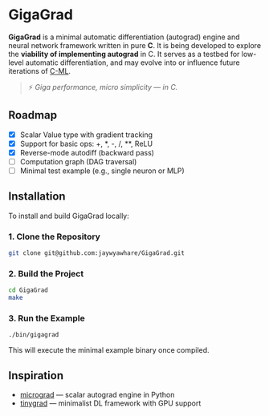 # GigaGrad

**GigaGrad** is a minimal automatic differentiation (autograd) engine and neural network framework written in pure **C**. 
It is being developed to explore the **viability of implementing autograd** in C. It serves as a testbed for low-level automatic differentiation, and may evolve into or influence future iterations of [C-ML](https://github.com/jaywyawhare/c-ml). 
> ⚡ _Giga performance, micro simplicity — in C._

## Roadmap

- [x] Scalar Value type with gradient tracking
- [x] Support for basic ops: +, *, -, /, **, ReLU
- [x] Reverse-mode autodiff (backward pass)
- [ ] Computation graph (DAG traversal)
- [ ] Minimal test example (e.g., single neuron or MLP)

## Installation

To install and build GigaGrad locally:

### 1. Clone the Repository

```bash
git clone git@github.com:jaywyawhare/GigaGrad.git
```

### 2. Build the Project

```bash
cd GigaGrad
make
```

### 3. Run the Example

```bash
./bin/gigagrad
```

This will execute the minimal example binary once compiled.

## Inspiration

- [micrograd](https://github.com/karpathy/micrograd) — scalar autograd engine in Python
- [tinygrad](https://github.com/geohot/tinygrad) — minimalist DL framework with GPU support